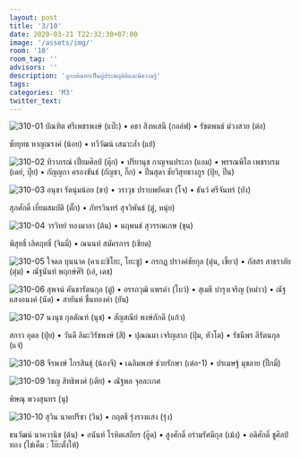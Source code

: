 ```yaml
---
layout: post
title: '3/10'
date: 2020-03-21 T22:32:30+07:00
image: '/assets/img/'
room: '10'
room_tag: ''
advisors: ''
description: 'ลูกบดินทรเป็นผู้ประพฤติดีและมีความรู้'
tags:
categories: 'M3'
twitter_text:
---
```

![310-01](https://res.cloudinary.com/dbruw74ms/image/upload/r_8,c_fit,w_760/v1584847319/310-01_grpqsy.png)
บัณฑิต ศรีเพชรพงษ์ (แป๊ะ) • คธา สิงหเสนี (กอล์ฟ) • รัชตพนธ์ ม่วงสวย (ต่อ)

ชัยยุทธ หาญณรงค์ (น้อย) • ทวีวัฒน์ เสนาะล้ำ (แย้)

![310-02](https://res.cloudinary.com/dbruw74ms/image/upload/r_8,c_fit,w_760/v1584804225/310-02_s8jdzt.png)
ทิวาภรณ์ เปี่ยมศิลป์ (ตุ๊ก) • ปรียานุช กาญจนประภา (แอม) • พรรณพิไล เพชรบรม (เดย์, ปุ๊ย) • กัญญกา ครองขันธ์ (กัญชา, กิ๊ก) • ปิ่นสุดา ชัยวิสุทธางกูร (ปุ้ย, ปิ่น)

![310-03](https://res.cloudinary.com/dbruw74ms/image/upload/r_8,c_fit,w_760/v1584804225/310-03_x2lzwm.png)
อนุชา รัตนุ่มน้อย (ชา) • วราวุธ ปราบพยัคฆา (โจ) • ธันว์ ศรีจันทร์ (บัง)

สุภศักดิ์ เยี่ยมสมบัติ (ตั๊ก) • ภัทรวินทร์ สุจวิพันธ์ (ตู๋, หนุ่ย)

![310-04](https://res.cloudinary.com/dbruw74ms/image/upload/r_8,c_fit,w_760/v1584804224/310-04_iia5lz.png)
วรวิทย์ ทองมาลา (ต้น) • นฤพนธ์ สุวรรณเกษ (ขุน)

พิสุทธิ์ เลิศฤทธิ์ (จิมมี่) • ณนนท์ สมัครการ (เขียด)

![310-05](https://res.cloudinary.com/dbruw74ms/image/upload/r_8,c_fit,w_760/v1584804224/310-05_mqqrjb.png)
ใจดล บุนนาค (คาเงะชิโยะ, โยะซู) • กรกฎ ปรางค์ชัยกุล (ตุ่น, เขี้ยว) • ภัสสร สาธราลัย (ตุ๋ม) • ณัฐนันท์ พฤกษ์ศิริ (เอ๋, เดช)

![310-06](https://res.cloudinary.com/dbruw74ms/image/upload/r_8,c_fit,w_760/v1584804225/310-06_scxeek.png)
สุพจน์ คันธารัตนกุล (ตู่) • อรรถวุฒิ แพรดำ (โบว์) • สุเมธี บำรุงเจริญ (หม่าว) • ณัฐ แสงอนงค์ (นัด) • สายันห์ ชื่นทองคำ (ยัน)

![310-07](https://res.cloudinary.com/dbruw74ms/image/upload/r_8,c_fit,w_760/v1584804226/310-07_k7bt9m.png)
นงนุช กุลตัณฑ์ (นุช) • สัญสณีย์ พงษ์ภักดี (แก้ว)

สกาว อุดล (ปุ๋ย) • วันดี ลิมะวิรัชพงษ์ (สี) • ปุณณมา เจริญลาภ (ปุ้ม, หัวโต) • รัชนีพร ลีรัตนกุล (แจ๋)

![310-08](https://res.cloudinary.com/dbruw74ms/image/upload/r_8,c_fit,w_760/v1584804227/310-08_ypfyjo.png)
จีรพงษ์ ไกรสินธุ์ (น้องจี) • เฉลิมพงษ์ ช่วยรักษา (เต๋อ-1) • ปรเมษฐ์ มุขลาย (ปิ๊กมี่)

![310-09](https://res.cloudinary.com/dbruw74ms/image/upload/r_8,c_fit,w_760/v1584804230/310-09_jhixgt.png)
วิชญ สิทธิพงศ์ (เตีย) • ณัฐพล จุลละเกศ

พิษณุ พวงสุนทร (นุ)

![310-10](https://res.cloudinary.com/dbruw74ms/image/upload/r_8,c_fit,w_760/v1584804230/310-10_z64nf8.png)
สุวิน นาคปรีชา (วิน) • กฤตธี รุ่งรางแสง (รุ่ง)

ธนวัฒน์ นาควานิช (ต้น) • อนันท์ โรหิตเสถียร (อู๊ด) • สูงศักดิ์ อร่ามรัศมีกุล (เม้ง) • อดิศักดิ์ ชูศิลป์ทอง (ไข่เค็ม : โย๊ะตั้งให้)
